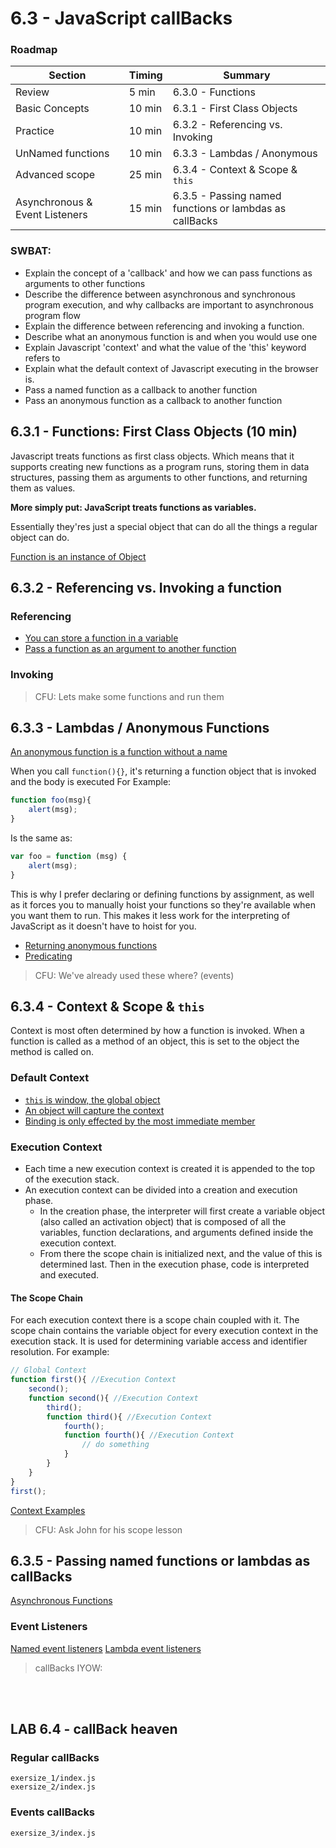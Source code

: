 # 6.3 - JavaScript callBacks

### Roadmap
| **Section**          				| **Timing** |        **Summary**                  
|--------------------------------	|------- |---------------------
| Review 								| 5 min  | 6.3.0 - Functions
| Basic Concepts						| 10 min | 6.3.1 - First Class Objects
| Practice							| 10 min | 6.3.2 - Referencing vs. Invoking
| UnNamed functions					| 10 min | 6.3.3 - Lambdas / Anonymous 
| Advanced scope						| 25 min | 6.3.4 - Context & Scope & `this`
| Asynchronous & Event Listeners	| 15 min | 6.3.5 - Passing named functions or lambdas as callBacks


### SWBAT: 
- Explain the concept of a 'callback' and how we can pass functions as arguments to other functions
- Describe the difference between asynchronous and synchronous program execution, and why callbacks are important to asynchronous program flow
- Explain the difference between referencing and invoking a function.
- Describe what an anonymous function is and when you would use one
- Explain Javascript 'context' and what the value of the 'this' keyword refers to
- Explain what the default context of Javascript executing in the browser is.
- Pass a named function as a callback to another function
- Pass an anonymous function as a callback to another function



## 6.3.1 - Functions: First Class Objects (10 min)
Javascript treats functions as first class objects. Which means that it supports creating new functions as a program runs, storing them in data structures, passing them as arguments to other functions, and returning them as values.

**More simply put: JavaScript treats functions as variables.**

Essentially they'res just a special object that can do all the things a regular object can do.

[Function is an instance of Object](http://repl.it/BCGC)

## 6.3.2 - Referencing vs. Invoking a function

### Referencing
- [You can store a function in a variable](http://repl.it/BCGJ)
- [Pass a function as an argument to another function](http://repl.it/BCGL)

### Invoking

> CFU: Lets make some functions and run them

## 6.3.3 - Lambdas / Anonymous Functions

[An anonymous function is a function without a name](http://repl.it/BCGO)

When you call `function(){}`, it's returning a function object that is invoked and the body is executed
For Example:

```js
function foo(msg){
    alert(msg);
}
```

Is the same as:

```js
var foo = function (msg) {
    alert(msg);
}
```
This is why I prefer declaring or defining functions by assignment, as well as it forces you to manually hoist your functions so they're available when you want them to run. This makes it less work for the interpreting of JavaScript as it doesn't have to hoist for you.

- [Returning anonymous functions](http://repl.it/BCGk)
- [Predicating](http://repl.it/BCGp)

> CFU: We've already used these where? (events)

## 6.3.4 - Context & Scope & `this`
Context is most often determined by how a function is invoked. When a function is called as a method of an object, this is set to the object the method is called on.

### Default Context
- [`this` is window, the global object](http://repl.it/BCFr/1)
- [An object will capture the context](http://repl.it/BCFs/3)
- [Binding is only effected by the most immediate member](http://repl.it/BCFv/2)

### Execution Context
- Each time a new execution context is created it is appended to the top of the execution stack. 
- An execution context can be divided into a creation and execution phase.
	- In the creation phase, the interpreter will first create a variable object (also called an activation object) that is composed of all the variables, function declarations, and arguments defined inside the execution context.
	- From there the scope chain is initialized next, and the value of this is determined last. Then in the execution phase, code is interpreted and executed.


#### The Scope Chain

For each execution context there is a scope chain coupled with it. The scope chain contains the variable object for every execution context in the execution stack. It is used for determining variable access and identifier resolution. For example:

```javascript
// Global Context
function first(){ //Execution Context
    second();
    function second(){ //Execution Context
        third();
        function third(){ //Execution Context
            fourth();
            function fourth(){ //Execution Context
                // do something
            }
        }
    }   
}
first();
```

[Context Examples](http://repl.it/BCGd)

> CFU: Ask John for his scope lesson

## 6.3.5 - Passing named functions or lambdas as callBacks

[Asynchronous Functions](http://repl.it/BCGS)

### Event Listeners

[Named event listeners]()
[Lambda event listeners]()


> callBacks IYOW:

<!--
- We can pass a function as an argument in another function and later execute that passed-in function and even return it to be executed later. 
-->

<br /><br />

## LAB 6.4 - callBack heaven

### Regular callBacks
 `exersize_1/index.js`
<br />
 `exersize_2/index.js`


### Events callBacks
 `exersize_3/index.js`

